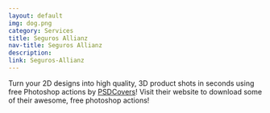 ```yaml
---
layout: default
img: dog.png
category: Services
title: Seguros Allianz
nav-title: Seguros Allianz
description:
link: Seguros-Allianz
---
```

  Turn your 2D designs into high quality, 3D
  product shots in seconds using free Photoshop actions by [PSDCovers](http://www.psdcovers.com/)! Visit
  their website to download some of their awesome, free photoshop actions!
